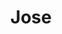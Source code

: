 ---
pid: pt85
title: Jose
location_transcription: Penn Park
coordinates: "[-75.12858868692, 39.966036597508]"
zipcode: '19129'
gen_neighborhood: Northwest Philadelphia
neighborhood: East Falls
outside_phl: 
age: '13'
age_range: 13-19
instagram: 
image_file_name: pt_85.jpg
proposal_transcription: |-
  war war wall
  b/c it was when the war happened
topic: Armed Forces,History,Violence
topic_summary: 0, 0, 0
type: Historical Marker
keywords_other: wall
credit: 
image_labels: 
twitter: 
facebook: 
permalink: "/monuments/pt85/"
layout: item-page
---